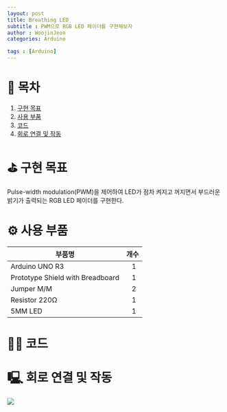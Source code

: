 ```yaml
---
layout: post
title: Breathing LED
subtitle : PWM으로 RGB LED 페이더를 구현해보자
author : WoojinJeon
categories: Arduino

tags : [Arduino]
---
```


# 📖 목차
1. [구현 목표](#구현목표)
2. [사용 부품](#사용부품)
3. [코드](#코드)
4. [회로 연결 및 작동](#회로연결및작동)

# ⛳️ 구현 목표 <a name="구현목표"></a>
Pulse-width modulation(PWM)을 제어하여 LED가 점차 켜지고 꺼지면서 부드러운 밝기가 출력되는 RGB LED 페이더를 구현한다.

# ⚙️ 사용 부품 <a name="사용부품"></a>

|부품명|개수|
|------|---|
|Arduino UNO R3|&nbsp;&nbsp;&nbsp;1|
|Prototype Shield with Breadboard|&nbsp;&nbsp;&nbsp;1|
|Jumper M/M|&nbsp;&nbsp;&nbsp;2|
|Resistor 220Ω|&nbsp;&nbsp;&nbsp;1|
|5MM LED|&nbsp;&nbsp;&nbsp;1|

# 👨‍💻 코드 <a name="코드"></a>
<script src="https://gist.github.com/WoojinJeonkr/ce7a27fb8815ca80d2f90d051eaace47.js"></script>

# 🖳 회로 연결 및 작동 <a name="회로연결및작동"></a>
<img src="https://github.com/WoojinJeonkr/WoojinJeonkr.github.io/blob/main/assets/images/video/Breathing-LED.gif?raw=true"/>